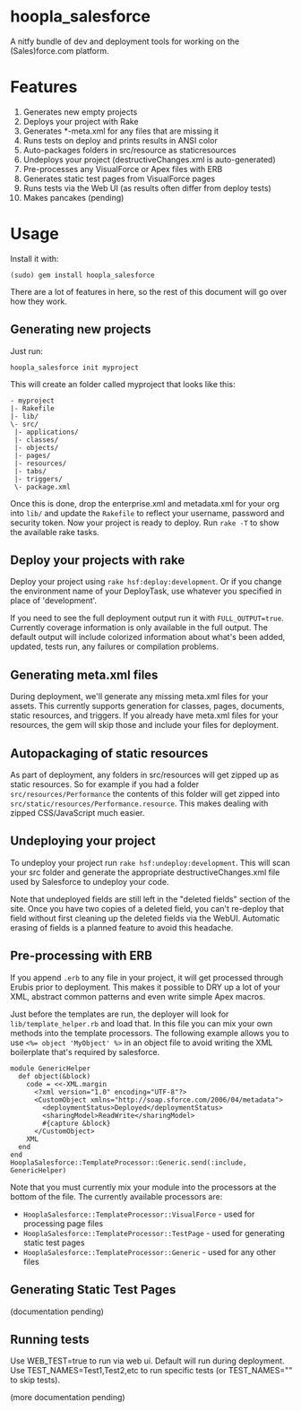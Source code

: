 hoopla_salesforce
=================

A nitfy bundle of dev and deployment tools for working on the (Sales)force.com platform.

Features
========

1. Generates new empty projects
2. Deploys your project with Rake
3. Generates *-meta.xml for any files that are missing it
4. Runs tests on deploy and prints results in ANSI color
5. Auto-packages folders in src/resource as staticresources
6. Undeploys your project (destructiveChanges.xml is auto-generated)
7. Pre-processes any VisualForce or Apex files with ERB
8. Generates static test pages from VisualForce pages
9. Runs tests via the Web UI (as results often differ from deploy tests)
10. Makes pancakes (pending)

Usage
=====

Install it with:

    (sudo) gem install hoopla_salesforce

There are a lot of features in here, so the rest of this document will go over how they work.

Generating new projects
-----------------------

Just run:

    hoopla_salesforce init myproject

This will create an folder called myproject that looks like this:

    - myproject 
    |- Rakefile
    |- lib/
    \- src/
     |- applications/
     |- classes/
     |- objects/
     |- pages/
     |- resources/
     |- tabs/
     |- triggers/
     \- package.xml 

Once this is done, drop the enterprise.xml and metadata.xml for your org into `lib/` and update the `Rakefile` to reflect your username, password and security token. Now your project is ready to deploy. Run `rake -T` to show the available rake tasks.

Deploy your projects with rake
------------------------------

Deploy your project using `rake hsf:deploy:development`. Or if you change the environment name of your DeployTask, use whatever you specified in place of 'development'.

If you need to see the full deployment output run it with `FULL_OUTPUT=true`. Currently coverage information is only available in the full output. The default output will include colorized information about what's been added, updated, tests run, any failures or compilation problems.

Generating meta.xml files
-------------------------

During deployment, we'll generate any missing meta.xml files for your assets. This currently supports generation for classes, pages, documents, static resources, and triggers. If you already have meta.xml files for your resources, the gem will skip those and include your files for deployment.

Autopackaging of static resources
---------------------------------

As part of deployment, any folders in src/resources will get zipped up as static resources. So for example if you had a folder `src/resources/Performance` the contents of this folder will get zipped into `src/static/resources/Performance.resource`. This makes dealing with zipped CSS/JavaScript much easier.

Undeploying your project
------------------------

To undeploy your project run `rake hsf:undeploy:development`. This will scan your src folder and generate the appropriate destructiveChanges.xml file used by Salesforce to undeploy your code.

Note that undeployed fields are still left in the "deleted fields" section of the site. Once you have two copies of a deleted field, you can't re-deploy that field without first cleaning up the deleted fields via the WebUI. Automatic erasing of fields is a planned feature to avoid this headache.

Pre-processing with ERB
-----------------------

If you append `.erb` to any file in your project, it will get processed through Erubis prior to deployment. This makes it possible to DRY up a lot of your XML, abstract common patterns and even write simple Apex macros.

Just before the templates are run, the deployer will look for `lib/template_helper.rb` and load that. In this file you can mix your own methods into the template processors. The following example allows you to use `<%= object 'MyObject' %>` in an object file to avoid writing the XML boilerplate that's required by salesforce.

    module GenericHelper
      def object(&block)
        code = <<-XML.margin
          <?xml version="1.0" encoding="UTF-8"?>
          <CustomObject xmlns="http://soap.sforce.com/2006/04/metadata">
            <deploymentStatus>Deployed</deploymentStatus>
            <sharingModel>ReadWrite</sharingModel>
            #{capture &block}
          </CustomObject>
        XML
      end
    end
    HooplaSalesforce::TemplateProcessor::Generic.send(:include, GenericHelper)

Note that you must currently mix your module into the processors at the bottom of the file. The currently available processors are:

* `HooplaSalesforce::TemplateProcessor::VisualForce` - used for processing page files
* `HooplaSalesforce::TemplateProcessor::TestPage` - used for generating static test pages
* `HooplaSalesforce::TemplateProcessor::Generic` - used for any other files

Generating Static Test Pages
----------------------------

(documentation pending)

Running tests
-------------

Use WEB_TEST=true to run via web ui. Default will run during deployment. Use TEST_NAMES=Test1,Test2,etc to run specific tests (or TEST_NAMES="" to skip tests).

(more documentation pending)
